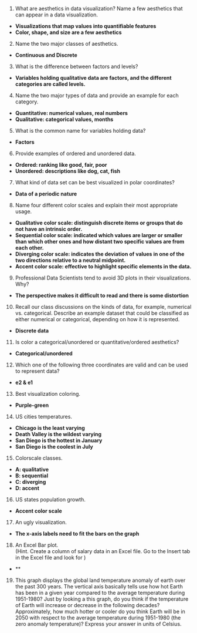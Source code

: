 1. What are aesthetics in data visualization? Name a few aesthetics that can appear in a data visualization.  
- **Visualizations that map values into quantifiable features**  
- **Color, shape, and size are a few aesthetics**  
2. Name the two major classes of aesthetics.  
- **Continuous and Discrete**  
3. What is the difference between factors and levels?   
- **Variables holding qualitative data are factors, and the different categories are called levels.**  
4. Name the two major types of data and provide an example for each category.  
- **Quantitative: numerical values, real numbers**  
- **Qualitative: categorical values, months**  
5. What is the common name for variables holding data?  
- **Factors**    
6. Provide examples of ordered and unordered data.  
- **Ordered: ranking like good, fair, poor**  
- **Unordered: descriptions like dog, cat, fish**  
7. What kind of data set can be best visualized in polar coordinates?  
- **Data of a periodic nature**  
8. Name four different color scales and explain their most appropriate usage.  
- **Qualitative color scale: distinguish discrete items or groups that do not have an intrinsic order.**  
- **Sequential color scale: indicated which values are larger or smaller than which other ones and how distant two specific values are from each other.**  
- **Diverging color scale: indicates the deviation of values in one of the two directions relative to a neutral midpoint.**  
- **Accent color scale: effective to highlight specific elements in the data.**  
9. Professional Data Scientists tend to avoid 3D plots in their visualizations. Why?  
- **The perspective makes it difficult to read and there is some distortion**  
10. Recall our class discussions on the kinds of data, for example, numerical vs. categorical.
Describe an example dataset that could be classified as either numerical or categorical, depending on how it is represented.  
- **Discrete data**  
11. Is color a categorical/unordered or quantitative/ordered aesthetics?  
- **Categorical/unordered**  
12. Which one of the following three coordinates are valid and can be used to represent data?   
- **e2 & e1**   
13. Best visualization coloring.     
- **Purple-green**   
14. US cities temperatures.   
- **Chicago is the least varying**  
- **Death Valley is the wildest varying**
- **San Diego is the hottest in January**
- **San Diego is the coolest in July**  
15. Colorscale classes.  
- **A: qualitative**  
- **B: sequential**  
- **C: diverging**
- **D: accent**  
16. US states population growth.  
- **Accent color scale**  
17. An ugly visualization.
- **The x-axis labels need to fit the bars on the graph**   
18. An Excel Bar plot.  
(Hint. Create a column of salary data in an Excel file. Go to the Insert tab in the Excel file and look for )
- **  
19. This graph displays the global land temperature anomaly of earth over the past 300 years. The vertical axis basically tells use how hot Earth has been in a given year compared to the average temperature during 1951-1980? Just by looking a this graph, do you think if the temperature of Earth will increase or decrease in the following decades? Approximately, how much hotter or cooler do you think Earth will be in 2050 with respect to the average temperature during 1951-1980 (the zero anomaly temperature)? Express your answer in units of Celsius.  
